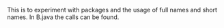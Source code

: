 This is to experiment with packages and the usage of full names and short names.
In B.java the calls can be found.